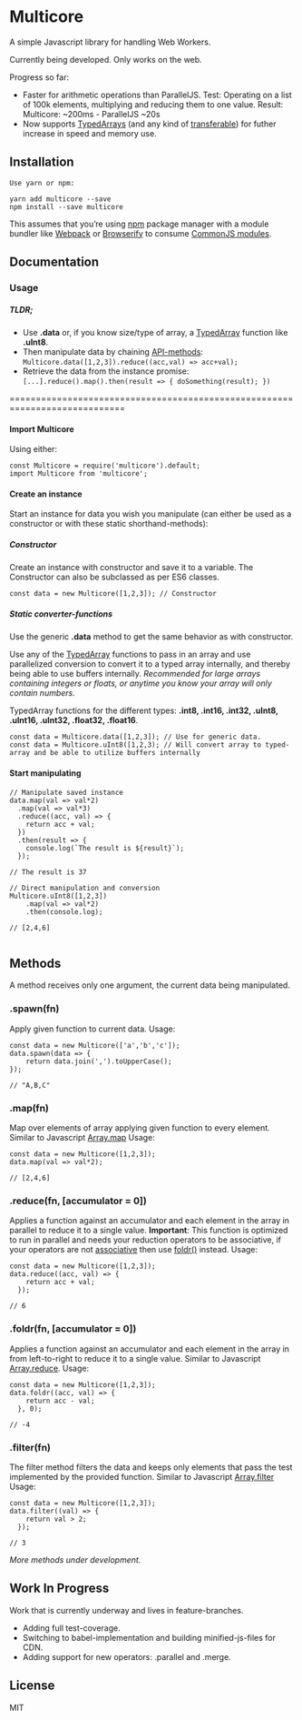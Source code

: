 Multicore
=========================

A simple Javascript library for handling Web Workers.

Currently being developed. Only works on the web.

Progress so far: 
- Faster for arithmetic operations than ParallelJS.
Test: Operating on a list of 100k elements, multiplying and reducing them to one value. 
Result: Multicore: ~200ms - ParallelJS ~20s
- Now supports [TypedArrays](https://developer.mozilla.org/en-US/docs/Web/JavaScript/Typed_arrays#Typed_array_views) (and any kind of [transferable](https://developers.google.com/web/updates/2011/12/Transferable-Objects-Lightning-Fast)) for futher increase in speed and memory use.

## Installation

```
Use yarn or npm:

yarn add multicore --save
npm install --save multicore
```

This assumes that you’re using [npm](http://npmjs.com/) package manager with a module bundler like [Webpack](https://webpack.js.org/) or [Browserify](http://browserify.org/) to consume [CommonJS modules](http://webpack.github.io/docs/commonjs.html).

## Documentation

### Usage

##### TLDR;
- Use **.data** or, if you know size/type of array, a [TypedArray](#static-converter-functions) function like **.uInt8**.
- Then manipulate data by chaining [API-methods](#methods): ` Multicore.data([1,2,3]).reduce((acc,val) => acc+val); `
- Retrieve the data from the instance promise: `[...].reduce().map().then(result => { doSomething(result); })`

============================================================================

#### Import Multicore
Using either:

```
const Multicore = require('multicore').default;
import Multicore from 'multicore';
```

#### Create an instance
Start an instance for data you wish you manipulate (can either be used as a constructor or with these static shorthand-methods):

##### Constructor
Create an instance with constructor and save it to a variable. The Constructor can also be subclassed as per ES6 classes.
```
const data = new Multicore([1,2,3]); // Constructor
```

##### Static converter-functions
Use the generic **.data** method to get the same behavior as with constructor.

Use any of the [TypedArray](https://developer.mozilla.org/en-US/docs/Web/JavaScript/Typed_arrays#Typed_array_views) functions to pass in an array and use parallelized conversion to convert it to a typed array internally, and thereby being able to use buffers internally. *Recommended for large arrays containing integers or floats, or anytime you know your array will only contain numbers.*

TypedArray functions for the different types: **.int8, .int16, .int32, .uInt8, .uInt16, .uInt32, .float32, .float16**.

```
const data = Multicore.data([1,2,3]); // Use for generic data.
const data = Multicore.uInt8([1,2,3); // Will convert array to typed-array and be able to utilize buffers internally
```

#### Start manipulating

```
// Manipulate saved instance
data.map(val => val*2)
  .map(val => val*3)
  .reduce((acc, val) => {
    return acc + val;
  })
  .then(result => {
    console.log(`The result is ${result}`);
  });

// The result is 37

// Direct manipulation and conversion
Multicore.uInt8([1,2,3])
    .map(val => val*2)
    .then(console.log); 

// [2,4,6]
  
```

## Methods
A method receives only one argument, the current data being manipulated.

### .spawn(fn)
Apply given function to current data. Usage:

```
const data = new Multicore(['a','b','c']);
data.spawn(data => {
    return data.join(',').toUpperCase();
});

// "A,B,C"
```

### .map(fn)
Map over elements of array applying given function to every element. Similar to Javascript [Array.map](https://developer.mozilla.org/en-US/docs/Web/JavaScript/Reference/Global_Objects/Array/map) Usage:

```
const data = new Multicore([1,2,3]);
data.map(val => val*2);

// [2,4,6]
```

### .reduce(fn, [accumulator = 0])
Applies a function against an accumulator and each element in the array in parallel to reduce it to a single value. **Important**: This function is optimized to run in parallel and needs your reduction operators to be associative, if your operators are not [associative](http://www.computerhope.com/jargon/a/assooper.htm) then use [foldr()](#foldrfn-accumulator) instead. Usage: 

```
const data = new Multicore([1,2,3]);
data.reduce((acc, val) => {
    return acc + val;
  });

// 6
```

### .foldr(fn, [accumulator = 0])
Applies a function against an accumulator and each element in the array in from left-to-right to reduce it to a single value. Similar to Javascript [Array.reduce](https://developer.mozilla.org/en-US/docs/Web/JavaScript/Reference/Global_Objects/Array/Reduce). Usage: 

```
const data = new Multicore([1,2,3]);
data.foldr((acc, val) => {
    return acc - val;
  }, 0);

// -4
```

### .filter(fn)
The filter method filters the data and keeps only elements that pass the test implemented by the provided function. Similar to Javascript [Array.filter](https://developer.mozilla.org/en-US/docs/Web/JavaScript/Reference/Global_Objects/Array/filter) Usage: 

```
const data = new Multicore([1,2,3]);
data.filter((val) => {
    return val > 2;
  });

// 3
```

*More methods under development.*

## Work In Progress
Work that is currently underway and lives in feature-branches.

- Adding full test-coverage.
- Switching to babel-implementation and building minified-js-files for CDN.
- Adding support for new operators: .parallel and .merge.

## License

MIT
